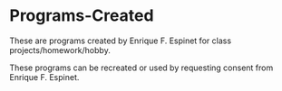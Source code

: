 # Programs-Created

These are programs created by Enrique F. Espinet for class projects/homework/hobby.

These programs can be recreated or used by requesting consent from Enrique F. Espinet.
